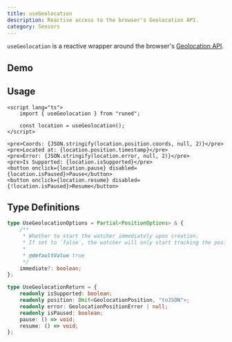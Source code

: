 ```yaml
---
title: useGeolocation
description: Reactive access to the browser's Geolocation API.
category: Sensors
---
```


<script>
import Demo from '$lib/components/demos/use-geolocation.svelte';
</script>

`useGeolocation` is a reactive wrapper around the browser's
[Geolocation API](https://developer.mozilla.org/en-US/docs/Web/API/Geolocation_API).

## Demo

<Demo />

## Usage

```svelte
<script lang="ts">
	import { useGeolocation } from "runed";

	const location = useGeolocation();
</script>

<pre>Coords: {JSON.stringify(location.position.coords, null, 2)}</pre>
<pre>Located at: {location.position.timestamp}</pre>
<pre>Error: {JSON.stringify(location.error, null, 2)}</pre>
<pre>Is Supported: {location.isSupported}</pre>
<button onclick={location.pause} disabled={location.isPaused}>Pause</button>
<button onclick={location.resume} disabled={!location.isPaused}>Resume</button>
```

## Type Definitions

```ts
type UseGeolocationOptions = Partial<PositionOptions> & {
	/**
	 * Whether to start the watcher immediately upon creation.
	 * If set to `false`, the watcher will only start tracking the position when `resume()` is called.
	 *
	 * @defaultValue true
	 */
	immediate?: boolean;
};

type UseGeolocationReturn = {
	readonly isSupported: boolean;
	readonly position: Omit<GeolocationPosition, "toJSON">;
	readonly error: GeolocationPositionError | null;
	readonly isPaused: boolean;
	pause: () => void;
	resume: () => void;
};
```
